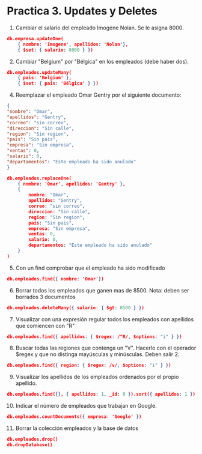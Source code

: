 # Practica 3. Updates y Deletes

1. Cambiar el salario del empleado Imogene Nolan. Se le asigna 8000.
```json
db.empresa.updateOne(
    { nombre: 'Imogene', apellidos: 'Nolan'},
    { $set: { salario: 8000 } })
```

2. Cambiar "Belgium" por "Bélgica" en los empleados (debe haber dos).
```json
db.empleados.updateMany(
    { pais: 'Belgium' },
    { $set: { pais: 'Bélgica' } })
```

4. Reemplazar el empleado Omar Gentry por el siguiente documento:

```json
{
"nombre": "Omar",
"apellidos": "Gentry",
"correo": "sin correo",
"direccion": "Sin calle",
"region": "Sin region",
"pais": "Sin pais",
"empresa": "Sin empresa",
"ventas": 0,
"salario": 0,
"departamentos": "Este empleado ha sido anulado"
}

db.empleados.replaceOne(
    { nombre: 'Omar', apellidos: 'Gentry' },
    {
        nombre: "Omar",
        apellidos: "Gentry",
        correo: "sin correo",
        direccion: "Sin calle",
        region: "Sin region",
        pais: "Sin pais",
        empresa: "Sin empresa",
        ventas: 0,
        salario: 0,
        departamentos: "Este empleado ha sido anulado"
    }
)
```

5. Con un find comprobar que el empleado ha sido modificado
```json
db.empleados.find({ nombre: 'Omar'})
```

6. Borrar todos los empleados que ganen mas de 8500. Nota: deben ser borrados 3 documentos
```json
db.empleados.deleteMany({ salario: { $gt: 8500 } })
```
7. Visualizar con una expresión regular todos los empleados con apellidos que comiencen con "R"
```json
db.empleados.find({ apellidos: { $regex: /^R/, $options: "i" } })
```
8. Buscar todas las regiones que contenga un "V". Hacerlo con el operador $regex y que no distinga mayúsculas y minúsculas. Deben salir 2.
```json
db.empleados.find({ region: { $regex: /v/, $options: "i" } })
```
9. Visualizar los apellidos de los empleados ordenados por el propio apellido.
```json
db.empleados.find({}, { apellidos: 1, _id: 0 }).sort({ apellidos: 1 })
```
10. Indicar el número de empleados que trabajan en Google.
```json
db.empleados.countDocuments({ empresa: 'Google' })
```
11. Borrar la colección empleados y la base de datos
```json
db.empleados.drop()
db.dropDatabase()
```